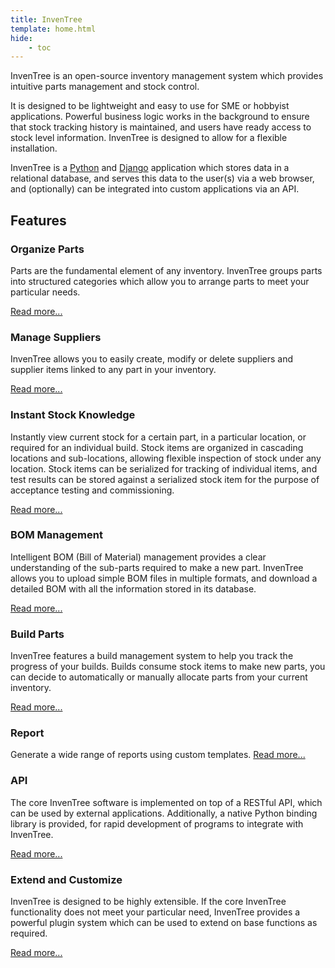 ```yaml
---
title: InvenTree
template: home.html
hide:
    - toc
---
```



InvenTree is an open-source inventory management system which provides intuitive parts management and stock control.


It is designed to be lightweight and easy to use for SME or hobbyist applications. Powerful business logic works in the background to ensure that stock tracking history is maintained, and users have ready access to stock level information. InvenTree is designed to allow for a flexible installation.

InvenTree is a [Python](https://www.python.org/) and [Django](https://www.djangoproject.com/) application which stores data in a relational database, and serves this data to the user(s) via a web browser, and (optionally) can be integrated into custom applications via an API.

## Features


### Organize Parts

Parts are the fundamental element of any inventory. InvenTree groups parts into structured categories which allow you to arrange parts to meet your particular needs.

[Read more...](./part/index.md)

### Manage Suppliers

InvenTree allows you to easily create, modify or delete suppliers and supplier items linked to any part in your inventory.

[Read more...](./purchasing/supplier.md)

### Instant Stock Knowledge

Instantly view current stock for a certain part, in a particular location, or required for an individual build. Stock items are organized in cascading locations and sub-locations, allowing flexible inspection of stock under any location. Stock items can be serialized for tracking of individual items, and test results can be stored against a serialized stock item for the purpose of acceptance testing and commissioning.

[Read more...](./stock/index.md)

### BOM Management

Intelligent BOM (Bill of Material) management provides a clear understanding of the sub-parts required to make a new part.
InvenTree allows you to upload simple BOM files in multiple formats, and download a detailed BOM with all the information stored in its database.

[Read more...](./manufacturing/bom.md)

### Build Parts

InvenTree features a build management system to help you track the progress of your builds.
Builds consume stock items to make new parts, you can decide to automatically or manually allocate parts from your current inventory.

[Read more...](./manufacturing/build.md)

### Report

Generate a wide range of reports using custom templates. [Read more...](./report/report.md)

### API

The core InvenTree software is implemented on top of a RESTful API, which can be used by external applications. Additionally, a native Python binding library is provided, for rapid development of programs to integrate with InvenTree.

[Read more...](./api/index.md)

### Extend and Customize

InvenTree is designed to be highly extensible. If the core InvenTree functionality does not meet your particular need, InvenTree provides a powerful plugin system which can be used to extend on base functions as required.

[Read more...](./plugins/index.md)
